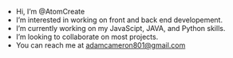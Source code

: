 - Hi, I’m @AtomCreate
- I’m interested in working on front and back end developement.
- I’m currently working on my JavaScipt, JAVA, and Python skills.
- I’m looking to collaborate on most projects.
- You can reach me at adamcameron801@gmail.com

<!---
AtomCreate/AtomCreate is a ✨ special ✨ repository because its `README.md` (this file) appears on your GitHub profile.
You can click the Preview link to take a look at your changes.
--->
